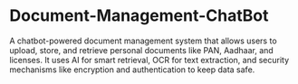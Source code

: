 # Document-Management-ChatBot
A chatbot-powered document management system that allows users to upload, store, and retrieve personal documents like PAN, Aadhaar, and licenses. It uses AI for smart retrieval, OCR for text extraction, and security mechanisms like encryption and authentication to keep data safe.
